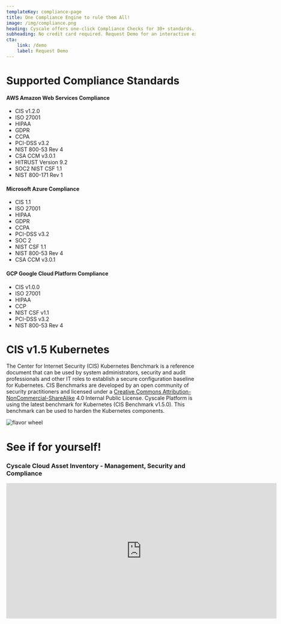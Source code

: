 ```yaml
---
templateKey: compliance-page
title: One Compliance Engine to rule them All!
image: /img/compliance.png
heading: Cyscale offers one-click Compliance Checks for 30+ standards. CIS (AWS, Azure, GCP, Kubernetes), PCI-DSS, ISO, SOC 2, HIPAA, GDPR, NIST and customer created Standards are part of the Cyscale Platform.
subheading: No credit card required. Request Demo for an interactive experience!
cta:
    link: /demo
    label: Request Demo
---
```


# Supported Compliance Standards

<div class="row">
<div class="col-md-4 col-sm-12">

#### AWS Amazon Web Services Compliance

-   CIS v1.2.0
-   ISO 27001
-   HIPAA
-   GDPR
-   CCPA
-   PCI-DSS v3.2
-   NIST 800-53 Rev 4
-   CSA CCM v3.0.1
-   HITRUST Version 9.2
-   SOC2 NIST CSF 1.1
-   NIST 800-171 Rev 1
</div>

<div class="col-md-4 col-sm-12">

#### Microsoft Azure Compliance

-   CIS 1.1
-   ISO 27001
-   HIPAA
-   GDPR
-   CCPA
-   PCI-DSS v3.2
-   SOC 2
-   NIST CSF 1.1
-   NIST 800-53 Rev 4
-   CSA CCM v3.0.1
</div>

<div class="col-md-4 col-sm-12">

#### GCP Google Cloud Platform Compliance

-   CIS v1.0.0
-   ISO 27001
-   HIPAA
-   CCP
-   NIST CSF v1.1
-   PCI-DSS v3.2
-   NIST 800-53 Rev 4

</div>
</div>

# CIS v1.5 Kubernetes

<div class="row">

<div class="col-md-6">

The Center for Internet Security (CIS) Kubernetes Benchmark is a reference document that can be used by system administrators, security and audit professionals and other IT roles to establish a secure configuration baseline for Kubernetes. CIS Benchmarks are developed by an open community of security practitioners and licensed under a [Creative Commons Attribution-NonCommercial-ShareAlike](/) 4.0 Internal Public License. Cyscale Platform is using the latest benchmark for Kubernetes (CIS Benchmark v1.5.0). This benchmark can be used to harden the Kubernetes components.

</div>

<div class="col-md-6">

![flavor wheel](/img/cis.png)

</div>
</div>

# See if for yourself!

### Cyscale Cloud Asset Inventory - Management, Security and Compliance

<iframe width="720" height="360" src="https://www.youtube-nocookie.com/embed/6ziXncxzbBc" frameborder="0" allow="accelerometer; autoplay; encrypted-media; gyroscope; picture-in-picture" allowfullscreen></iframe>
